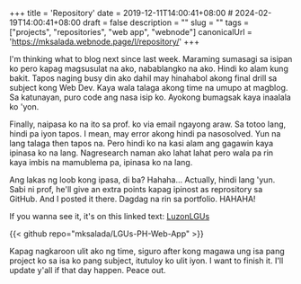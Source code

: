 +++
title = 'Repository'
date = 2019-12-11T14:00:41+08:00 # 2024-02-19T14:00:41+08:00
draft = false
description = ""
slug = ""
tags = ["projects", "repositories", "web app", "webnode"]
canonicalUrl = 'https://mksalada.webnode.page/l/repository/'
+++

I'm thinking what to blog next since last week. Maraming sumasagi sa isipan ko pero kapag magsusulat na ako, nabablangko na ako. Hindi ko alam kung bakit. Tapos naging busy din ako dahil may hinahabol akong final drill sa subject kong Web Dev. Kaya wala talaga akong time na umupo at magblog. Sa katunayan, puro code ang nasa isip ko. Ayokong bumagsak kaya inaalala ko 'yon. 

Finally, naipasa ko na ito sa prof. ko via email ngayong araw. Sa totoo lang, hindi pa iyon tapos. I mean, may error akong hindi pa nasosolved. Yun na lang talaga then tapos na. Pero hindi ko na kasi alam ang gagawin kaya ipinasa ko na lang. Nagresearch naman ako lahat lahat pero wala pa rin kaya imbis na mamublema pa, ipinasa ko na lang. 

Ang lakas ng loob kong ipasa, di ba? Hahaha... Actually, hindi lang 'yun. Sabi ni prof, he'll give an extra points kapag ipinost as reprository sa GitHub. And I posted it there. Dagdag na rin sa portfolio. HAHAHA! 

If you wanna see it, it's on this linked text: [LuzonLGUs](https://github.com/mksalada/LGUs-PH-Web-App)

{{< github repo="mksalada/LGUs-PH-Web-App" >}}

Kapag nagkaroon ulit ako ng time, siguro after kong magawa ung isa pang project ko sa isa ko pang subject, itutuloy ko ulit iyon. I want to finish it. I'll update y'all if that day happen. Peace out.
